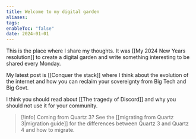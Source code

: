 ```yaml
---
title: Welcome to my digital garden
aliases: 
tags: 
enableToc: "false"
date: 2024-01-01
---
```

This is the place where I share my thoughts. It was [[My 2024 New Years resolution]] to create a digital garden and write something interesting to be shared every Monday.

My latest post is [[Conquer the stack]] where I think about the evolution of the internet and how you can reclaim your sovereignty from Big Tech and Big Govt.

I think you should read about [[The tragedy of Discord]] and why you should not use it for your community.


> [!info]
> Coming from Quartz 3? See the [[migrating from Quartz 3|migration guide]] for the differences between Quartz 3 and Quartz 4 and how to migrate.
